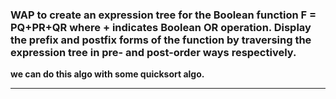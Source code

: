 ### WAP to create an expression tree for the Boolean function F = PQ+PR+QR where + indicates Boolean OR operation. Display the prefix and postfix forms of the function by traversing the expression tree in pre- and post-order ways respectively.
**we can do this algo with some quicksort algo.**

---